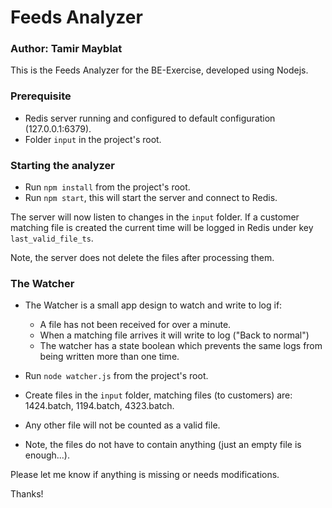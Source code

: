 # Feeds Analyzer
### Author: Tamir Mayblat

This is the Feeds Analyzer for the BE-Exercise, developed using Nodejs.

### Prerequisite
* Redis server running and configured to default configuration (127.0.0.1:6379).
* Folder `input` in the project's root.

### Starting the analyzer
* Run `npm install` from the project's root. 
* Run `npm start`, this will start the server and connect to Redis.

The server will now listen to changes in the `input` folder. 
If a customer matching file is created the current time will be logged in Redis under key `last_valid_file_ts`.

Note, the server does not delete the files after processing them.

### The Watcher
* The Watcher is a small app design to watch and write to log if: 
  * A file has not been received for over a minute.
  * When a matching file arrives it will write to log ("Back to normal")
  * The watcher has a state boolean which prevents the same logs from being written more than one time. 

* Run `node watcher.js` from the project's root.

* Create files in the `input` folder, matching files (to customers) are: 1424.batch, 1194.batch, 4323.batch.
* Any other file will not be counted as a valid file.
* Note, the files do not have to contain anything (just an empty file is enough...).

Please let me know if anything is missing or needs modifications.

Thanks!

